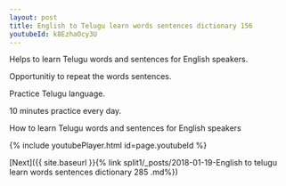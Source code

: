 ```yaml
---
layout: post
title: English to Telugu learn words sentences dictionary 156 
youtubeId: k8EzhaOcy3U
---
```

 
 
Helps to learn Telugu words and sentences for English speakers.

Opportunitiy to repeat the words sentences. 

Practice Telugu language. 
 
10 minutes practice every day. 
 
How to learn Telugu words and sentences for English speakers 
 
{% include youtubePlayer.html id=page.youtubeId %}
 
 
[Next]({{ site.baseurl }}{% link  split1/_posts/2018-01-19-English to telugu learn words sentences dictionary 285 .md%})
 
